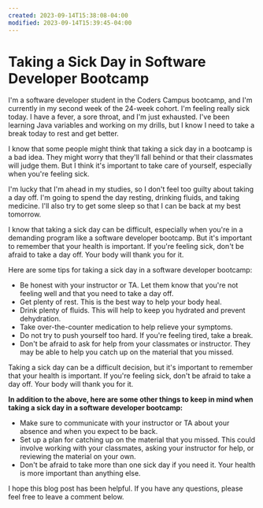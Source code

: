 ```yaml
---
created: 2023-09-14T15:38:08-04:00
modified: 2023-09-14T15:39:45-04:00
---
```


# Taking a Sick Day in Software Developer Bootcamp

I'm a software developer student in the Coders Campus bootcamp, and I'm currently in my second week of the 24-week cohort. I'm feeling really sick today. I have a fever, a sore throat, and I'm just exhausted. I've been learning Java variables and working on my drills, but I know I need to take a break today to rest and get better.

I know that some people might think that taking a sick day in a bootcamp is a bad idea. They might worry that they'll fall behind or that their classmates will judge them. But I think it's important to take care of yourself, especially when you're feeling sick.

I'm lucky that I'm ahead in my studies, so I don't feel too guilty about taking a day off. I'm going to spend the day resting, drinking fluids, and taking medicine. I'll also try to get some sleep so that I can be back at my best tomorrow.

I know that taking a sick day can be difficult, especially when you're in a demanding program like a software developer bootcamp. But it's important to remember that your health is important. If you're feeling sick, don't be afraid to take a day off. Your body will thank you for it.

Here are some tips for taking a sick day in a software developer bootcamp:

* Be honest with your instructor or TA. Let them know that you're not feeling well and that you need to take a day off.
* Get plenty of rest. This is the best way to help your body heal.
* Drink plenty of fluids. This will help to keep you hydrated and prevent dehydration.
* Take over-the-counter medication to help relieve your symptoms.
* Do not try to push yourself too hard. If you're feeling tired, take a break.
* Don't be afraid to ask for help from your classmates or instructor. They may be able to help you catch up on the material that you missed.

Taking a sick day can be a difficult decision, but it's important to remember that your health is important. If you're feeling sick, don't be afraid to take a day off. Your body will thank you for it.

**In addition to the above, here are some other things to keep in mind when taking a sick day in a software developer bootcamp:**

* Make sure to communicate with your instructor or TA about your absence and when you expect to be back.
* Set up a plan for catching up on the material that you missed. This could involve working with your classmates, asking your instructor for help, or reviewing the material on your own.
* Don't be afraid to take more than one sick day if you need it. Your health is more important than anything else.

I hope this blog post has been helpful. If you have any questions, please feel free to leave a comment below.
